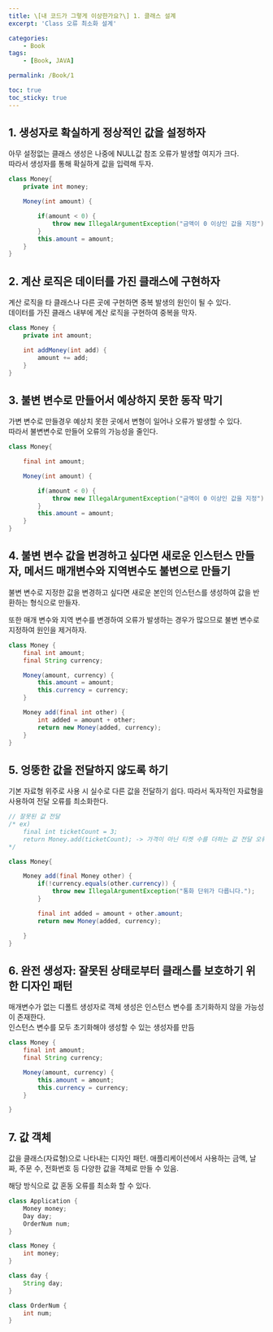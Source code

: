 ```yaml
---
title: \[내 코드가 그렇게 이상한가요?\] 1. 클래스 설계
excerpt: 'Class 오류 최소화 설계'

categories:
    - Book
tags:
    - [Book, JAVA]

permalink: /Book/1

toc: true
toc_sticky: true
---
```


## 1. 생성자로 확실하게 정상적인 값을 설정하자

아무 설정없는 클래스 생성은 나중에 NULL값 참조 오류가 발생할 여지가 크다.  
따라서 생성자를 통해 확실하게 값을 입력해 두자.

```java
class Money{
    private int money;

    Money(int amount) {

        if(amount < 0) {
            throw new IllegalArgumentException("금액이 0 이상인 값을 지정");
        }
        this.amount = amount;
    }
}
```

## 2. 계산 로직은 데이터를 가진 클래스에 구현하자

계산 로직을 타 클래스나 다른 곳에 구현하면 중복 발생의 원인이 될 수 있다.  
데이터를 가진 클래스 내부에 계산 로직을 구현하여 중복을 막자.

```java
class Money {
    private int amount;

    int addMoney(int add) {
        amount += add;
    }
}

```

## 3. 불변 변수로 만들어서 예상하지 못한 동작 막기

가변 변수로 만들경우 예상치 못한 곳에서 변형이 일어나 오류가 발생할 수 있다.  
따라서 불변변수로 만들어 오류의 가능성을 줄인다.

```java
class Money{

    final int amount;

    Money(int amount) {

        if(amount < 0) {
            throw new IllegalArgumentException("금액이 0 이상인 값을 지정");
        }
        this.amount = amount;
    }
}
```

## 4. 불변 변수 값을 변경하고 싶다면 새로운 인스턴스 만들자, 메서드 매개변수와 지역변수도 불변으로 만들기

불변 변수로 지정한 값을 변경하고 싶다면 새로운 본인의 인스턴스를 생성하여 값을 반환하는 형식으로 만들자.

또한 매개 변수와 지역 변수를 변경하여 오류가 발생하는 경우가 많으므로 불변 변수로 지정하여 원인을 제거하자.

```java
class Money {
    final int amount;
    final String currency;

    Money(amount, currency) {
        this.amount = amount;
        this.currency = currency;
    }

    Money add(final int other) {
        int added = amount + other;
        return new Money(added, currency);
    }
}
```

## 5. 엉뚱한 값을 전달하지 않도록 하기

기본 자료형 위주로 사용 시 실수로 다른 값을 전달하기 쉽다.
따라서 독자적인 자료형을 사용하여 전달 오류를 최소화한다.

```java
// 잘못된 값 전달
/* ex)
    final int ticketCount = 3;
    return Money.add(ticketCount); -> 가격이 아닌 티켓 수를 더하는 값 전달 오류
*/

class Money{

    Money add(final Money other) {
        if(!currency.equals(other.currency)) {
            throw new IllegalArgumentException("통화 단위가 다릅니다.");
        }

        final int added = amount + other.amount;
        return new Money(added, currency);

    }
}

```

## 6. 완전 생성자: 잘못된 상태로부터 클래스를 보호하기 위한 디자인 패턴

매개변수가 없는 디폴트 생성자로 객체 생성은 인스턴스 변수를 초기화하지 않을 가능성이 존재한다.  
인스턴스 변수를 모두 초기화해야 생성할 수 있는 생성자를 만듬

```java
class Money {
    final int amount;
    final String currency;

    Money(amount, currency) {
        this.amount = amount;
        this.currency = currency;
    }

}
```

## 7. 값 객체

값을 클래스(자료형)으로 나타내는 디자인 패턴.
애플리케이션에서 사용하는 금액, 날짜, 주문 수, 전화번호 등 다양한 값을 객체로 만들 수 있음.

해당 방식으로 값 혼동 오류를 최소화 할 수 있다.

```java
class Application {
    Money money;
    Day day;
    OrderNum num;
}

class Money {
    int money;
}

class day {
    String day;
}

class OrderNum {
    int num;
}
```
